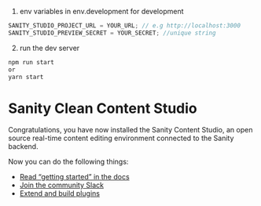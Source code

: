 1. env variables in env.development for development

```javascript
SANITY_STUDIO_PROJECT_URL = YOUR_URL; // e.g http://localhost:3000
SANITY_STUDIO_PREVIEW_SECRET = YOUR_SECRET; //unique string
```

2. run the dev server

```bash
npm run start
or
yarn start
```

# Sanity Clean Content Studio

Congratulations, you have now installed the Sanity Content Studio, an open source real-time content editing environment connected to the Sanity backend.

Now you can do the following things:

- [Read “getting started” in the docs](https://www.sanity.io/docs/introduction/getting-started?utm_source=readme)
- [Join the community Slack](https://slack.sanity.io/?utm_source=readme)
- [Extend and build plugins](https://www.sanity.io/docs/content-studio/extending?utm_source=readme)
